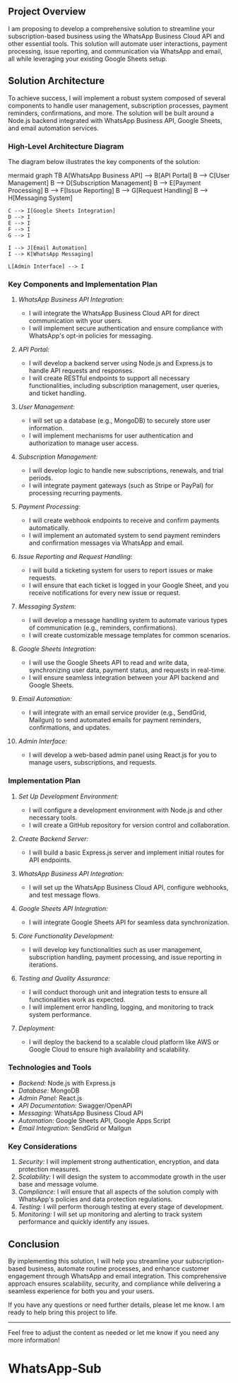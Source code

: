 ## Project Overview

I am proposing to develop a comprehensive solution to streamline your subscription-based business using the WhatsApp Business Cloud API and other essential tools. This solution will automate user interactions, payment processing, issue reporting, and communication via WhatsApp and email, all while leveraging your existing Google Sheets setup.

## Solution Architecture

To achieve success, I will implement a robust system composed of several components to handle user management, subscription processes, payment reminders, confirmations, and more. The solution will be built around a Node.js backend integrated with WhatsApp Business API, Google Sheets, and email automation services.

### High-Level Architecture Diagram

The diagram below illustrates the key components of the solution:

mermaid
graph TB
A[WhatsApp Business API] --> B[API Portal]
B --> C[User Management]
B --> D[Subscription Management]
B --> E[Payment Processing]
B --> F[Issue Reporting]
B --> G[Request Handling]
B --> H[Messaging System]

    C --> I[Google Sheets Integration]
    D --> I
    E --> I
    F --> I
    G --> I

    I --> J[Email Automation]
    I --> K[WhatsApp Messaging]

    L[Admin Interface] --> I

### Key Components and Implementation Plan

1. _WhatsApp Business API Integration:_

   - I will integrate the WhatsApp Business Cloud API for direct communication with your users.
   - I will implement secure authentication and ensure compliance with WhatsApp's opt-in policies for messaging.

2. _API Portal:_

   - I will develop a backend server using Node.js and Express.js to handle API requests and responses.
   - I will create RESTful endpoints to support all necessary functionalities, including subscription management, user queries, and ticket handling.

3. _User Management:_

   - I will set up a database (e.g., MongoDB) to securely store user information.
   - I will implement mechanisms for user authentication and authorization to manage user access.

4. _Subscription Management:_

   - I will develop logic to handle new subscriptions, renewals, and trial periods.
   - I will integrate payment gateways (such as Stripe or PayPal) for processing recurring payments.

5. _Payment Processing:_

   - I will create webhook endpoints to receive and confirm payments automatically.
   - I will implement an automated system to send payment reminders and confirmation messages via WhatsApp and email.

6. _Issue Reporting and Request Handling:_

   - I will build a ticketing system for users to report issues or make requests.
   - I will ensure that each ticket is logged in your Google Sheet, and you receive notifications for every new issue or request.

7. _Messaging System:_

   - I will develop a message handling system to automate various types of communication (e.g., reminders, confirmations).
   - I will create customizable message templates for common scenarios.

8. _Google Sheets Integration:_

   - I will use the Google Sheets API to read and write data, synchronizing user data, payment status, and requests in real-time.
   - I will ensure seamless integration between your API backend and Google Sheets.

9. _Email Automation:_

   - I will integrate with an email service provider (e.g., SendGrid, Mailgun) to send automated emails for payment reminders, confirmations, and updates.

10. _Admin Interface:_
    - I will develop a web-based admin panel using React.js for you to manage users, subscriptions, and requests.

### Implementation Plan

1. _Set Up Development Environment:_

   - I will configure a development environment with Node.js and other necessary tools.
   - I will create a GitHub repository for version control and collaboration.

2. _Create Backend Server:_

   - I will build a basic Express.js server and implement initial routes for API endpoints.

3. _WhatsApp Business API Integration:_

   - I will set up the WhatsApp Business Cloud API, configure webhooks, and test message flows.

4. _Google Sheets API Integration:_

   - I will integrate Google Sheets API for seamless data synchronization.

5. _Core Functionality Development:_

   - I will develop key functionalities such as user management, subscription handling, payment processing, and issue reporting in iterations.

6. _Testing and Quality Assurance:_

   - I will conduct thorough unit and integration tests to ensure all functionalities work as expected.
   - I will implement error handling, logging, and monitoring to track system performance.

7. _Deployment:_
   - I will deploy the backend to a scalable cloud platform like AWS or Google Cloud to ensure high availability and scalability.

### Technologies and Tools

- _Backend:_ Node.js with Express.js
- _Database:_ MongoDB
- _Admin Panel:_ React.js
- _API Documentation:_ Swagger/OpenAPI
- _Messaging:_ WhatsApp Business Cloud API
- _Automation:_ Google Sheets API, Google Apps Script
- _Email Integration:_ SendGrid or Mailgun

### Key Considerations

1. _Security:_ I will implement strong authentication, encryption, and data protection measures.
2. _Scalability:_ I will design the system to accommodate growth in the user base and message volume.
3. _Compliance:_ I will ensure that all aspects of the solution comply with WhatsApp's policies and data protection regulations.
4. _Testing:_ I will perform thorough testing at every stage of development.
5. _Monitoring:_ I will set up monitoring and alerting to track system performance and quickly identify any issues.

## Conclusion

By implementing this solution, I will help you streamline your subscription-based business, automate routine processes, and enhance customer engagement through WhatsApp and email integration. This comprehensive approach ensures scalability, security, and compliance while delivering a seamless experience for both you and your users.

If you have any questions or need further details, please let me know. I am ready to help bring this project to life.

---

Feel free to adjust the content as needed or let me know if you need any more information!
# WhatsApp-Sub
